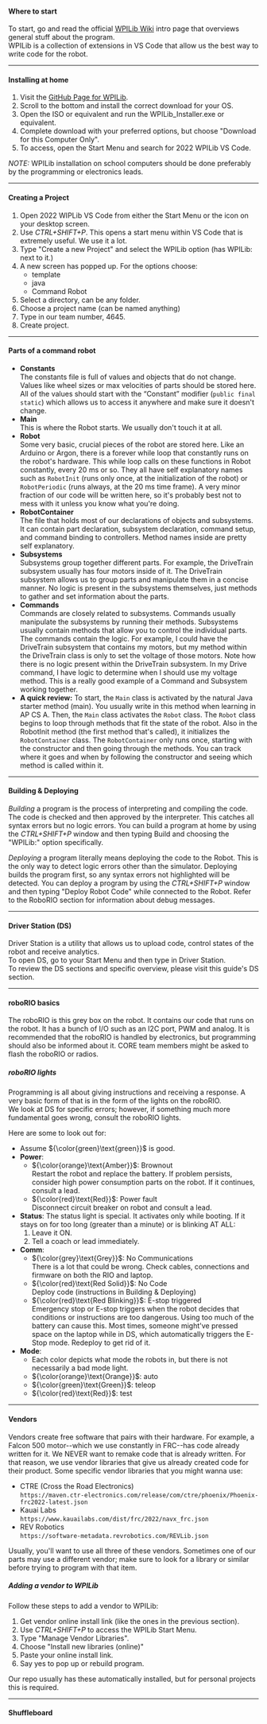 #### Where to start
To start, go and read the official [WPILib Wiki](https://docs.wpilib.org/en/stable/docs/software/what-is-wpilib.html) intro page that overviews general stuff about the program.   
WPILib is a collection of extensions in VS Code that allow us the best way to write code for the robot.  
___
#### Installing at home
1. Visit the [GitHub Page for WPILib](https://github.com/wpilibsuite/allwpilib/releases/tag/v2022.4.1).
2. Scroll to the bottom and install the correct download for your OS.
3. Open the ISO or equivalent and run the WPILib_Installer.exe or equivalent.
4. Complete download with your preferred options, but choose "Download for this Computer Only".
5. To access, open the Start Menu and search for 2022 WPILib VS Code.   

*NOTE:* WPILib installation on school computers should be done preferably by the programming or electronics leads.
___
#### Creating a Project
1. Open 2022 WIPLib VS Code from either the Start Menu or the icon on your desktop screen.
2. Use *CTRL+SHIFT+P*. This opens a start menu within VS Code that is extremely useful. We use it a lot.
3. Type "Create a new Project" and select the WPILib option (has WPILib: next to it.)
4. A new screen has popped up. For the options choose:
     * template
     * java
     * Command Robot
5. Select a directory, can be any folder.
6. Choose a project name (can be named anything)
7. Type in our team number, 4645. 
8. Create project.
___
#### Parts of a command robot
* **Constants**    
    The constants file is full of values and objects that do not change. Values like wheel sizes or max velocities of parts should be stored here. All of the values should start with the “Constant” modifier (```public final static```) which allows us to access it anywhere and make sure it doesn't change.
* **Main**    
    This is where the Robot starts. We usually don't touch it at all.
* **Robot**    
     Some very basic, crucial pieces of the robot are stored here. Like an Arduino or Argon, there is a forever while loop that constantly runs on the robot's hardware. This while loop calls on these functions in Robot constantly, every 20 ms or so. They all have self explanatory names such as ```RobotInit``` (runs only once, at the initialization of the robot) or ```RobotPeriodic``` (runs always, at the 20 ms time frame). A very minor fraction of our code will be written here, so it's probably best not to mess with it unless you know what you're doing.
* **RobotContainer**    
    The file that holds most of our declarations of objects and subsystems. It can contain part declaration, subsystem declaration, command setup, and command binding to controllers. Method names inside are pretty self explanatory.     
* **Subsystems**    
    Subsystems group together different parts. For example, the DriveTrain subsystem usually has four motors inside of it. The DriveTrain subsystem allows us to group parts and manipulate them in a concise manner. No logic is present in the subsystems themselves, just methods to gather and set information about the parts.
* **Commands**    
    Commands are closely related to subsystems. Commands usually manipulate the subsystems by running their methods. Subsystems usually contain methods that allow you to control the individual parts. The commands contain the logic. For example, I could have the DriveTrain subsystem that contains my motors, but my method within the DriveTrain class is only to set the voltage of those motors. Note how there is no logic present within the DriveTrain subsystem. In my Drive command, I have logic to determine when I should use my voltage method. This is a really good example of a Command and Subsystem working together.
* **A quick review:** To start, the ```Main``` class is activated by the natural Java starter method (main). You usually write in this method when learning in AP CS A. Then, the ```Main``` class activates the ```Robot``` class. The ```Robot``` class begins to loop through methods that fit the state of the robot. Also in the RobotInit method (the first method that's called), it initializes the ```RobotContainer``` class. The ```RobotContainer``` only runs once, starting with the constructor and then going through the methods. You can track where it goes and when by following the constructor and seeing which method is called within it.   
___
#### Building & Deploying 
*Building* a program is the process of interpreting and compiling the code. The code is checked and then approved by the interpreter. This catches all syntax errors but no logic errors. You can build a program at home by using the *CTRL+SHIFT+P* window and then typing Build and choosing the "WPILib:" option specifically.    

*Deploying* a program literally means deploying the code to the Robot. This is the only way to detect logic errors other than the simulator. Deploying builds the program first, so any syntax errors not highlighted will be detected. You can deploy a program by using the *CTRL+SHIFT+P* window and then typing "Deploy Robot Code" while connected to the Robot. Refer to the RoboRIO section for information about debug messages.
___
#### Driver Station (DS) 
Driver Station is a utility that allows us to upload code, control states of the robot and receive analytics.    
To open DS, go to your Start Menu and then type in Driver Station.    
To review the DS sections and specific overview, please visit this guide's DS section.
___
#### roboRIO basics
The roboRIO is this grey box on the robot. It contains our code that runs on the robot. It has a bunch of I/O such as an I2C port, PWM and analog. It is recommended that the roboRIO is handled by electronics, but programming should also be informed about it. CORE team members might be asked to flash the roboRIO or radios.    

##### roboRIO lights
Programming is all about giving instructions and receiving a response. A very basic form of that is in the form of the lights on the roboRIO.    
We look at DS for specific errors; however, if something much more fundamental goes wrong, consult the roboRIO lights.    
    
Here are some to look out for:    
* Assume ${\color{green}\text{green}}$ is good.
* **Power**: 
    * ${\color{orange}\text{Amber}}$: Brownout    
    Restart the robot and replace the battery. If problem persists, consider high power consumption parts on the robot. If it continues, consult a lead.
    * ${\color{red}\text{Red}}$: Power fault    
    Disconnect circuit breaker on robot and consult a lead.
* **Status**:
    The status light is special. It activates only while booting. If it stays on for too long (greater than a minute) or is blinking AT ALL:
    1. Leave it ON.
    2. Tell a coach or lead immediately.
* **Comm**:
    * ${\color{grey}\text{Grey}}$: No Communications    
    There is a lot that could be wrong. Check cables, connections and firmware on both the RIO and laptop.
    * ${\color{red}\text{Red Solid}}$: No Code    
    Deploy code (instructions in Building & Deploying)
    * ${\color{red}\text{Red Blinking}}$: E-stop triggered    
    Emergency stop or E-stop triggers when the robot decides that conditions or instructions are too dangerous. Using too much of the battery can cause this. Most times, someone might've pressed space on the laptop while in DS, which automatically triggers the E-Stop mode. Redeploy to get rid of it.
* **Mode**:
    * Each color depicts what mode the robots in, but there is not necessarily a bad mode light.
    * ${\color{orange}\text{Orange}}$: auto
    * ${\color{green}\text{Green}}$: teleop
    * ${\color{red}\text{Red}}$: test
___
#### Vendors
Vendors create free software that pairs with their hardware. For example, a Falcon 500 motor--which we use constantly in FRC--has code already written for it. We NEVER want to remake code that is already written. For that reason, we use vendor libraries that give us already created code for their product. Some specific vendor libraries that you might wanna use:
* CTRE (Cross the Road Electronics)   
    ```https://maven.ctr-electronics.com/release/com/ctre/phoenix/Phoenix-frc2022-latest.json```
* Kauai Labs    
    ```https://www.kauailabs.com/dist/frc/2022/navx_frc.json```
* REV Robotics    
    ```https://software-metadata.revrobotics.com/REVLib.json```    

Usually, you'll want to use all three of these vendors. Sometimes one of our parts may use a different vendor; make sure to look for a library or similar before trying to program with that item.
    
##### Adding a vendor to WPILib
Follow these steps to add a vendor to WPILib:
1. Get vendor online install link (like the ones in the previous section).
2. Use *CTRL+SHIFT+P* to access the WPILib Start Menu.
3. Type "Manage Vendor Libraries".
4. Choose "Install new libraries (online)"
5. Paste your online install link.
6. Say yes to pop up or rebuild program.    

Our repo usually has these automatically installed, but for personal projects this is required.
___
#### Shuffleboard